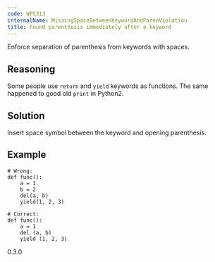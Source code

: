```yaml
---
code: WPS313
internalName: MissingSpaceBetweenKeywordAndParenViolation
title: Found parenthesis immediately after a keyword
---
```


Enforce separation of parenthesis from keywords with spaces.

## Reasoning
Some people use `return` and `yield` keywords as functions. The same
happened to good old `print` in Python2.

## Solution
Insert space symbol between the keyword and opening parenthesis.

## Example

    # Wrong:
    def func():
        a = 1
        b = 2
        del(a, b)
        yield(1, 2, 3)
    
    # Correct:
    def func():
        a = 1
        del (a, b)
        yield (1, 2, 3)

<div class="versionadded">

0.3.0

</div>